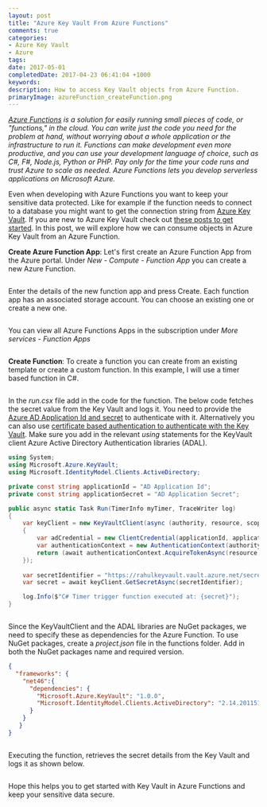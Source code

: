 ```yaml
---
layout: post
title: "Azure Key Vault From Azure Functions"
comments: true
categories: 
- Azure Key Vault
- Azure
tags: 
date: 2017-05-01
completedDate: 2017-04-23 06:41:04 +1000
keywords: 
description: How to access Key Vault objects from Azure Function.
primaryImage: azureFunction_createFunction.png
---
```


*[Azure Functions](https://docs.microsoft.com/en-us/azure/azure-functions/functions-overview) is a solution for easily running small pieces of code, or "functions," in the cloud. You can write just the code you need for the problem at hand, without worrying about a whole application or the infrastructure to run it. Functions can make development even more productive, and you can use your development language of choice, such as C#, F#, Node.js, Python or PHP. Pay only for the time your code runs and trust Azure to scale as needed. Azure Functions lets you develop serverless applications on Microsoft Azure.*

Even when developing with Azure Functions you want to keep your sensitive data protected. Like for example if the function needs to connect to a database you might want to get the connection string from [Azure Key Vault](http://www.rahulpnath.com/blog/getting-started-with-azure-key-vault/). If you are new to Azure Key Vault check out [these posts to get started](http://www.rahulpnath.com/blog/category/azure-key-vault/). In this post, we will explore how we can consume objects in Azure Key Vault from an Azure Function.

**Create Azure Function App**: Let's first create an Azure Function App from the Azure portal. Under *New - Compute - Function App* you can create a new Azure Function.

<img src="/images/azureFunction_new.png" alt="" class="center" />

Enter the details of the new function app and press Create. Each function app has an associated storage account. You can choose an existing one or create a new one.

<img src="/images/azureFunction_create.png" alt="" class="center" />

You can view all Azure Functions Apps in the subscription under *More services - Function Apps*

<img src="/images/azureFunction_all.png" alt="" class="center" />

**Create Function**: To create a function you can create from an existing template or create a custom function. In this example, I will use a timer based function in C#. 

<img src="/images/azureFunction_createFunction.png" alt="" class="center" />

In the *run.csx* file add in the code for the function. The below code fetches the secret value from the Key Vault and logs it. You need to provide the [Azure AD Application Id and secret](http://www.rahulpnath.com/blog/authenticating-a-client-application-with-azure-key-vault/) to authenticate with it. Alternatively you can also use [certificate based authentication to authenticate with the Key Vault](http://www.rahulpnath.com/blog/azure-key-vault-from-azure-functions-certificate-based-authentication/). Make sure you add in the relevant *using* statements for the KeyVault client Azure Active Directory Authentication libraries (ADAL).

``` csharp
using System;
using Microsoft.Azure.KeyVault;
using Microsoft.IdentityModel.Clients.ActiveDirectory;

private const string applicationId = "AD Application Id";
private const string applicationSecret = "AD Application Secret";

public async static Task Run(TimerInfo myTimer, TraceWriter log)
{
    var keyClient = new KeyVaultClient(async (authority, resource, scope) =>
    {
        var adCredential = new ClientCredential(applicationId, applicationSecret);
        var authenticationContext = new AuthenticationContext(authority, null);
        return (await authenticationContext.AcquireTokenAsync(resource, adCredential)).AccessToken;
    });
    
    var secretIdentifier = "https://rahulkeyvault.vault.azure.net/secrets/mySecretName";
    var secret = await keyClient.GetSecretAsync(secretIdentifier);

    log.Info($"C# Timer trigger function executed at: {secret}"); 
}
```

<img src="/images/azureFunction_code.png" alt="" class="center" />

Since the KeyVaultClient and the ADAL libraries are NuGet packages, we need to specify these as dependencies for the Azure Function. To use NuGet packages, create a *project.json* file in the functions folder. Add in both the NuGet packages name and required version.

``` json
{
  "frameworks": {
    "net46":{
      "dependencies": {
        "Microsoft.Azure.KeyVault": "1.0.0",
        "Microsoft.IdentityModel.Clients.ActiveDirectory": "2.14.201151115"
      }
    }
   }
}
```

<img src="/images/azureFunction_nuget.png" alt="" class="center" />

Executing the function, retrieves the secret details from the Key Vault and logs it as shown below.

<img src="/images/azureFunction_run.png" alt="" class="center" />

Hope this helps you to get started with Key Vault in Azure Functions and keep your sensitive data secure.

